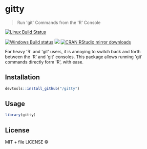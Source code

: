 
# gitty

> Run 'git' Commands from the 'R' Console

[![Linux Build Status](https://travis-ci.org//gitty.svg?branch=master)](https://travis-ci.org//gitty)

[![Windows Build status](https://ci.appveyor.com/api/projects/status/github//gitty?svg=true)](https://ci.appveyor.com/project//gitty)
[![](http://www.r-pkg.org/badges/version/gitty)](http://www.r-pkg.org/pkg/gitty)
[![CRAN RStudio mirror downloads](http://cranlogs.r-pkg.org/badges/gitty)](http://www.r-pkg.org/pkg/gitty)


For heavy 'R' and 'git' users, it is annoying to switch back and forth
  between the 'R' and 'git' consoles. This package allows running 'git'
  commands directly form 'R', with ease.

## Installation

```r
devtools::install_github("/gitty")
```

## Usage

```r
library(gitty)
```

## License

MIT + file LICENSE © 
